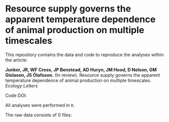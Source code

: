 Resource supply governs the apparent temperature dependence of animal
production on multiple timescales
================

This repository contains the data and code to reproduce the analyses
within the article:

**Junker, JR, WF Cross, JP Benstead, AD Huryn, JM Hood, D Nelson, GM
Gíslason, JS Ólafsson.** (In review). Resource supply governs the
apparent temperature dependence of animal production on multiple
timescales. *Ecology Letters*

Code DOI:

All analyses were performed in `R`.

The raw data consists of 0 files:
